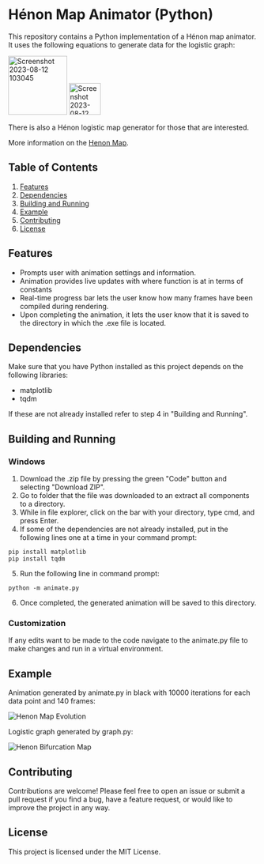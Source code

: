 # Hénon Map Animator (Python)

This repository contains a Python implementation of a Hénon map animator. It uses the following equations to generate data for the logistic graph:

<img width="119" alt="Screenshot 2023-08-12 103045" src="https://github.com/Beniam-Kumela/henon-visualizer-py/assets/106757076/27a973e4-6f10-4680-b5f2-ab0b5c65b314">

<img width="64" alt="Screenshot 2023-08-12 103225" src="https://github.com/Beniam-Kumela/henon-visualizer-py/assets/106757076/72418018-029f-4ac3-9cf4-6ed24631ad34">

There is also a Hénon logistic map generator for those that are interested.

More information on the [Henon Map](https://en.wikipedia.org/wiki/H%C3%A9non_map).

## Table of Contents

1. [Features](/README.md#features)
2. [Dependencies](/README.md#dependencies)
3. [Building and Running](/README.md#building-and-running)
4. [Example](/README.md#usage)
5. [Contributing](/README.md#contributing)
6. [License](/README.md#license)

## Features

- Prompts user with animation settings and information.
- Animation provides live updates with where function is at in terms of constants
- Real-time progress bar lets the user know how many frames have been compiled during rendering.
- Upon completing the animation, it lets the user know that it is saved to the directory in which the .exe file is located.

## Dependencies

Make sure that you have Python installed as this project depends on the following libraries:

- matplotlib
- tqdm

If these are not already installed refer to step 4 in "Building and Running".

## Building and Running

### Windows

1. Download the .zip file by pressing the green "Code" button and selecting "Download ZIP".
2. Go to folder that the file was downloaded to an extract all components to a directory.
3. While in file explorer, click on the bar with your directory, type cmd, and press Enter.
4. If some of the dependencies are not already installed, put in the following lines one at a time in your command prompt:
```
pip install matplotlib
pip install tqdm
```
5. Run the following line in command prompt:
```
python -m animate.py
```
6. Once completed, the generated animation will be saved to this directory.

### Customization

If any edits want to be made to the code navigate to the animate.py file to make changes and run in a virtual environment.

## Example

Animation generated by animate.py in black with 10000 iterations for each data point and 140 frames:

![Henon Map Evolution](https://github.com/Beniam-Kumela/henon-visualizer-py/assets/106757076/1ef7f1df-7080-43b7-9dbd-b764c580b2de)


Logistic graph generated by graph.py:

![Henon Bifurcation Map](https://github.com/Beniam-Kumela/henon-visualizer-py/assets/106757076/2b8cad31-f9b0-4bf3-91a2-18dd6ac151fe)


## Contributing

Contributions are welcome! Please feel free to open an issue or submit a pull request if you find a bug, have a feature request, or would like to improve the project in any way.

## License

This project is licensed under the MIT License.
